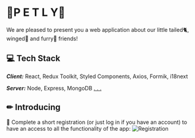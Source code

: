 # 🐾P E T L Y🐾

We are pleased to present you a web application about our little tailed🐈,
winged🐥 and furry🐇 friends!

## 💻 Tech Stack

**_Client:_** React, Redux Toolkit, Styled Components, Axios, Formik, i18next

**_Server:_** Node, Express, MongoDB
[. . . ](https://github.com/fantusya/petly-backend)

## ✏ Introducing

📌 Complete a short registration (or just log in if you have an account) to have
an access to all the functionality of the app:
![Registration](https://i.postimg.cc/VNvNXSWF/registration.png)
